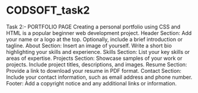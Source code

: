 # CODSOFT_task2
Task 2:- PORTFOLIO PAGE Creating a personal portfolio using CSS and HTML is a popular beginner web development project.
Header Section: Add your name or a logo at the top. Optionally, include a brief introduction or tagline. 
About Section: Insert an image of yourself. Write a short bio highlighting your skills and experience.
Skills Section: List your key skills or areas of expertise.
Projects Section: Showcase samples of your work or projects. 
Include project titles, descriptions, and images. 
Resume Section: Provide a link to download your resume in PDF format. 
Contact Section: Include your contact information, such as email address and phone number. 
Footer: Add a copyright notice and any additional links or information.
